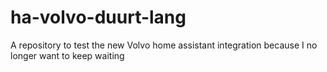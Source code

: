 # ha-volvo-duurt-lang
A repository to test the new Volvo home assistant integration because I no longer want to keep waiting
